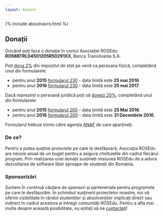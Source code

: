 ```yaml
---
layout: basero
---
```


{% include aboutnavro.html %}

## Donații

Oricând poți face o donație în contul Asociației ROSEdu: **RO98BTRL04501205R50291XX**, Banca Transilvania S.A.

Poți [dona 2%](http://doilasuta.ro/content/index.php/informatii-utile/contribuabili) din impozitul de stat pe venit ca persoana fizică, completând unul din formularele:
  - pentru anul **2015** [formularul 230](https://drive.google.com/file/d/0B9z8burIEXerTXNleWxrZEFRMlk/view?usp=sharing) - data limită este **25 mai 2016**
  - pentru anul **2016** [formularul 230](https://drive.google.com/file/d/0B9z8burIEXerd19ya0x2OTNxWGM/view?usp=sharing) - data limită este **25 mai 2017**


Dacă reprezinți o persoană juridică poți să [donezi 20%](http://www.imparte.ro/Fundatii/Articole-fundatii-asociatii/Redirectionarea-a-20-din-impozitul-pe-profit-al-companiilor-catre-ONG-uri-612.html), completând unul din formularele:
  - pentru anul **2015** [formularul 200](https://drive.google.com/file/d/0B9z8burIEXeraFBMc3dMa3R1anM/view?usp=sharing) - data limită este **25 Mai 2016**.
  - pentru anul **2016** [formularul 200](https://drive.google.com/file/d/0B9z8burIEXerX2IxbDdWci1GcG8/view?usp=sharing) - data limită este **31 Decembrie 2016**.


Formularul trebuie trimis către agenția [ANAF](http://www.anaf.ro) de care aparțineți.

### De ce?

Pentru a putea susține proiectele pe care le desfășoară, Asociația ROSEdu are
nevoie anual de un buget pentru a asigura cheltuielile din cadrul fiecărui
program. Prin realizarea unei donații susțineți misiunea ROSEdu de a aduce
dezvoltarea de software liber aproape de studenții din România.

### Sponsorizări

Suntem în continuă căutare de sponsori și parteneriate pentru programele pe
care le desfășurăm. În schimbul susținerii proiectelor noastre, noi vă oferim
vizibilitate în rândul studenților și absolvenților implicați direct sau
indirect în cadrul acestora și întregii comunități ROSEdu. Pentru a afla mai
multe despre această posibilitate, nu ezitați să ne
[contactați]({{site.basepath}}ro/contact)!
